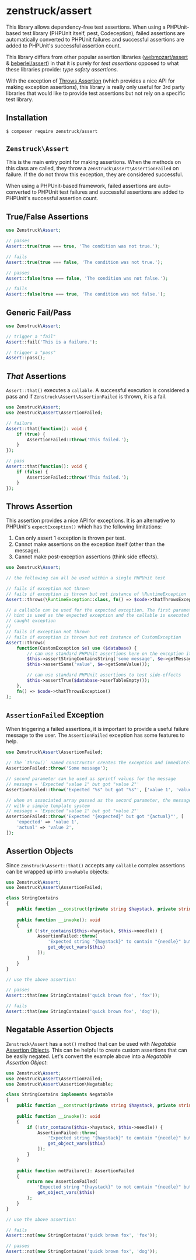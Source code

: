 # zenstruck/assert

This library allows dependency-free test assertions. When using a PHPUnit-based test
library (PHPUnit itself, pest, Codeception), failed assertions are automatically converted
to PHPUnit failures and successful assertions are added to PHPUnit's successful assertion
count.

This library differs from other popular assertion libraries
([webmozart/assert](https://github.com/webmozarts/assert) &
[beberlei/assert](https://github.com/beberlei/assert)) in that it is purely for _test assertions_
opposed to what these libraries provide: _type safety assertions_.

With the exception of [Throws Assertion](#throws-assertion) (which provides a nice API
for making exception assertions), this library is really only useful for 3rd party libraries that
would like to provide test assertions but not rely on a specific test library.

## Installation

```bash
$ composer require zenstruck/assert
```

## `Zenstruck\Assert`

This is the main entry point for making assertions. When the methods on this class
are called, they throw a `Zenstruck\Assert\AssertionFailed` on failure. If the
do not throw this exception, they are considered successful.

When using a PHPUnit-based framework, failed assertions are auto-converted to PHPUnit
test failures and successful assertions are added to PHPUnit's successful assertion
count.

## True/False Assertions

```php
use Zenstruck\Assert;

// passes
Assert::true(true === true, 'The condition was not true.');

// fails
Assert::true(true === false, 'The condition was not true.');

// passes
Assert::false(true === false, 'The condition was not false.');

// fails
Assert::false(true === true, 'The condition was not false.');
```

## Generic Fail/Pass


```php
use Zenstruck\Assert;

// trigger a "fail"
Assert::fail('This is a failure.');

// trigger a "pass"
Assert::pass();
```

## _That_ Assertions

`Assert::that()` executes a `callable`. A successful execution is considered
a pass and if `Zenstruck\Assert\AssertionFailed` is thrown, it is a fail.

```php
use Zenstruck\Assert;
use Zenstruck\Assert\AssertionFailed;

// failure
Assert::that(function(): void {
    if (true) {
        AssertionFailed::throw('This failed.');
    }
});

// pass
Assert::that(function(): void {
    if (false) {
        AssertionFailed::throw('This failed.');
    }
});
```

## Throws Assertion

This assertion provides a nice API for exceptions. It is an alternative to PHPUnit's
`expectException()` which has the following limitations:

1. Can only assert 1 exception is thrown per test.
2. Cannot make assertions on the exception itself (other than the message).
3. Cannot make post-exception assertions (think side effects).

```php
use Zenstruck\Assert;

// the following can all be used within a single PHPUnit test

// fails if exception not thrown
// fails if exception is thrown but not instance of \RuntimeException
Assert::throws(\RuntimeException::class, fn() => $code->thatThrowsException());

// a callable can be used for the expected exception. The first parameter's type
// hint is used as the expected exception and the callable is executed with the
// caught exception
//
// fails if exception not thrown
// fails if exception is thrown but not instance of CustomException
Assert::throws(
    function(CustomException $e) use ($database) {
        // can use standard PHPUnit assertions here on the exception itself
        $this->assertStringContainsString('some message', $e->getMessage());
        $this->assertSame('value', $e->getSomeValue());

        // can use standard PHPUnit assertions to test side-effects
        $this->assertTrue($database->userTableEmpty());
    },
    fn() => $code->thatThrowsException()
);
```

## `AssertionFailed` Exception

When triggering a failed assertions, it is important to provide a useful failure
message to the user. The `AssertionFailed` exception has some features to help.

```php
use Zenstruck\Assert\AssertionFailed;

// The `throw()` named constructor creates the exception and immediately throws it.
AssertionFailed::throw('Some message');

// second parameter can be used as sprintf values for the message
// message = 'Expected "value 1" but got "value 2"'
AssertionFailed::throw('Expected "%s" but got "%s"', ['value 1', 'value 2']);

// when an associated array passed as the second parameter, the message is constructed
// with a simple template system
// message = 'Expected "value 1" but got "value 2"'
AssertionFailed::throw('Expected "{expected}" but got "{actual}"', [
    'expected' => 'value 1',
    'actual' => 'value 2',
]);
```

## Assertion Objects

Since `Zenstruck\Assert::that()` accepts any `callable` complex assertions can be wrapped
up into `invokable` objects:

```php
use Zenstruck\Assert;
use Zenstruck\Assert\AssertionFailed;

class StringContains
{
    public function __construct(private string $haystack, private string $needle) {}
    
    public function __invoke(): void
    {
        if (!str_contains($this->haystack, $this->needle)) {
            AssertionFailed::throw(
                'Expected string "{haystack}" to contain "{needle}" but it did not.',
                get_object_vars($this)
            ]);
        }
    }
}

// use the above assertion:

// passes
Assert::that(new StringContains('quick brown fox', 'fox'));

// fails
Assert::that(new StringContains('quick brown fox', 'dog'));
```

## Negatable Assertion Objects

`Zenstruck\Assert` has a `not()` method that can be used with _Negatable_
[Assertion Objects](#assertion-objects). This can be helpful to create
custom assertions that can be easily negated. Let's convert the example above
into a _Negatable Assertion Object_:

```php
use Zenstruck\Assert;
use Zenstruck\Assert\AssertionFailed;
use Zenstruck\Assert\Assertion\Negatable;

class StringContains implements Negatable
{
    public function __construct(private string $haystack, private string $needle) {}
    
    public function __invoke(): void
    {
        if (!str_contains($this->haystack, $this->needle)) {
            AssertionFailed::throw(
                'Expected string "{haystack}" to contain "{needle}" but it did not.',
                get_object_vars($this)
            ]);
        }
    }
    
    public function notFailure(): AssertionFailed
    {
        return new AssertionFailed(
            'Expected string "{haystack}" to not contain "{needle}" but it did.',
            get_object_vars($this)
        );
    }
}

// use the above assertion:

// fails
Assert::not(new StringContains('quick brown fox', 'fox'));

// passes
Assert::not(new StringContains('quick brown fox', 'dog'));
```
